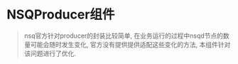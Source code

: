 # NSQProducer组件

> nsq官方针对producer的封装比较简单, 在业务运行的过程中nsqd节点的数量可能会随时发生变化, 官方没有提供提供适配这些变化的方法, 本组件针对该问题进行了优化.
